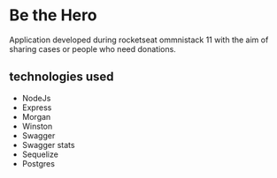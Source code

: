 # Be the Hero

Application developed during rocketseat ommnistack 11 with the aim of sharing cases or people who need donations.

## technologies used

- NodeJs
- Express
- Morgan
- Winston
- Swagger
- Swagger stats
- Sequelize
- Postgres